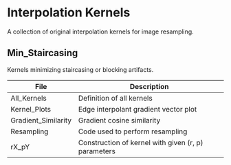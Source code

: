 # Interpolation Kernels
A collection of original interpolation kernels for image resampling.

## Min_Staircasing
Kernels minimizing staircasing or blocking artifacts.

File | Description
-----|------------
All_Kernels | Definition of all kernels
Kernel_Plots | Edge interpolant gradient vector plot
Gradient_Similarity | Gradient cosine similarity
Resampling | Code used to perform resampling
rX_pY | Construction of kernel with given (r, p) parameters
